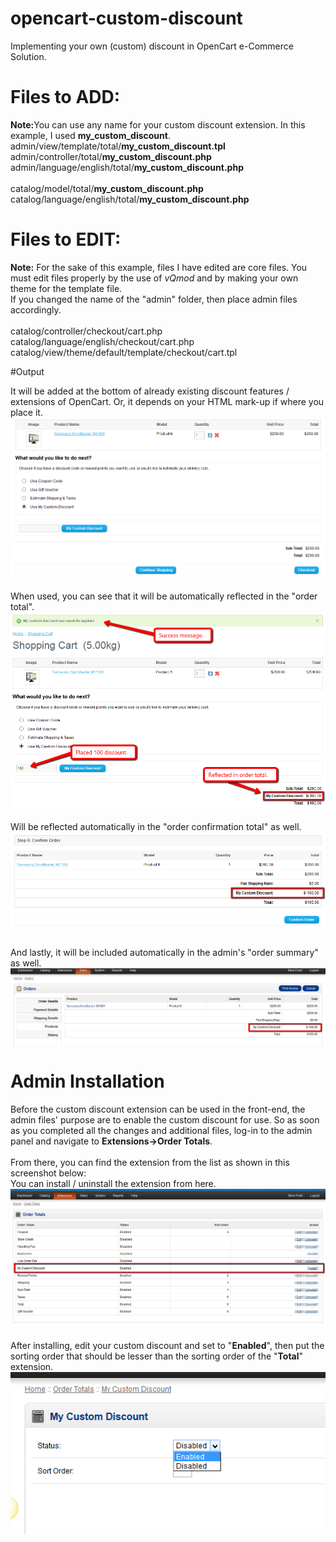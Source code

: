 # opencart-custom-discount
Implementing your own (custom) discount in OpenCart e-Commerce Solution.

# Files to ADD:
<b>Note:</b>You can use any name for your custom discount extension. In this example, I used <b>my_custom_discount</b>.
<br />
admin/view/template/total/<b>my_custom_discount.tpl</b><br />
admin/controller/total/<b>my_custom_discount.php</b><br />
admin/language/english/total/<b>my_custom_discount.php</b><br />
<br />
catalog/model/total/<b>my_custom_discount.php</b><br />
catalog/language/english/total/<b>my_custom_discount.php</b>

# Files to EDIT:
<b>Note:</b> For the sake of this example, files I have edited are core files.
You must edit files properly by the use of <i>vQmod</i> and by making your own theme for the template file.
<br />
If you changed the name of the "admin" folder, then place admin files accordingly.
<br /><br />
catalog/controller/checkout/cart.php<br />
catalog/language/english/checkout/cart.php<br />
catalog/view/theme/default/template/checkout/cart.tpl

#Output

It will be added at the bottom of already existing discount features / extensions of OpenCart.
Or, it depends on your HTML mark-up if where you place it.<br />
![alt text](screenshots/opencart-custom-discount-01.png "Included in checkout screen")
<br />
<br />
When used, you can see that it will be automatically reflected in the "order total".
<br />
![alt text](screenshots/opencart-custom-discount-02.png "Included in order total")
<br />
<br />
Will be reflected automatically in the "order confirmation total" as well.
<br />
![alt text](screenshots/opencart-custom-discount-03.png "Included in order confirmation total")
<br />
<br />
And lastly, it will be included automatically in the admin's "order summary" as well.
<br />
![alt text](screenshots/opencart-custom-discount-04.png "Included in admin order summary")

# Admin Installation

Before the custom discount extension can be used in the front-end, the admin files' purpose are to enable the custom discount for use.
So as soon as you completed all the changes and additional files, log-in to the admin panel and navigate to <b>Extensions->Order Totals</b>.
<br /><br />
From there, you can find the extension from the list as shown in this screenshot below:
<br />
You can install / uninstall the extension from here.
<br />
![alt text](screenshots/admin-opencart-custom-discount-01.png "Installation")
<br /><br />
After installing, edit your custom discount and set to "<b>Enabled</b>", then put the sorting order that should be lesser than the sorting order of the "<b>Total</b>" extension.
<br />
![alt text](screenshots/admin-opencart-custom-discount-02.png "Configuration")